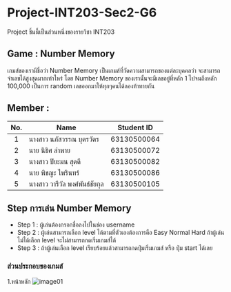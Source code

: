 # Project-INT203-Sec2-G6
Project ชิ้นนี้เป็นส่วนหนึ่งของรายวิชา INT203

## Game : Number Memory
เกมส์ของเรามีชื่อว่า Number Memory เป็นเกมส์ที่วัดความสามารถของแต่ละบุคคลว่า จะสามารถจำเลขได้สูงสุดมากเท่าไหร่ โดย Number Memory ของเรานั้นจะมีเลขอยู่ที่หลัก 1 ไปจนถึงหลัก 100,000 เป็นการ random เลขออกมาให้ทุกๆคนได้ลองท้าทายกัน

## Member : 
| No. | Name              | Student ID   |
|:---:|-------------------|--------------|
|  1  | นางสาว นภัสวรรณ บุตรวัตร      | 63130500064  |
|  2  | นาย นิธิศ ลำพาย   | 63130500072  |
|  3  | นางสาว ปิยะมน สุดดี   | 63130500082 |
|  4  | นาย พิชญะ ไพรินทร์   | 63130500086 |
|  5  | นางสาว วารีวัล พงศ์พันธ์ชัยกุล   | 63130500105 |

## Step การเล่น Number Memory
- Step 1 : ผู้เล่นต้องกรอกชื่อลงไปในช่อง username
- Step 2 : ผู้เล่นสามารถเลือก level ได้ตามที่ตัวเองต้องการคือ Easy Normal Hard ถ้าผู้เล่นไม่ได้เลือก level จะไม่สามารถกดเริ่มเกมส์ได้
- Step 3 : ถ้าผู้เล่นเลือก level เรียบร้อยแล้วสามารถกดปุ่มเริ่มเกมส์ หรือ ปุ่ม start ได้เลย

### ส่วนประกอบของเกมส์
 1.หน้าหลัก
 ![image01](https://i.imgur.com/pbkhO0j.png)



